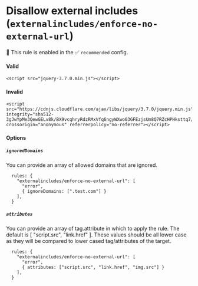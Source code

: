 # Disallow external includes (`externalincludes/enforce-no-external-url`)

💼 This rule is enabled in the ✅ `recommended` config.

<!-- end auto-generated rule header -->

#### Valid

```
<script src="jquery-3.7.0.min.js"></script>
```

#### Invalid
```
<script src="https://cdnjs.cloudflare.com/ajax/libs/jquery/3.7.0/jquery.min.js" integrity="sha512-3gJwYpMe3QewGELv8k/BX9vcqhryRdzRMxVfq6ngyWXwo03GFEzjsUm8Q7RZcHPHksttq7/GFoxjCVUjkjvPdw==" crossorigin="anonymous" referrerpolicy="no-referrer"></script>
```

#### Options

##### `ignoredDomains`

You can provide an array of allowed domains that are ignored.

```
  rules: {
    "externalincludes/enforce-no-external-url": [
      "error",
      { ignoreDomains: [".test.com"] }
    ],
  }
```

##### `attributes`

You can provide an array of tag.attribute in which to apply the rule.  The default is [ "script.src", "link.href" ].  These values should be all lower case as they will be compared to lower cased tag/attributes of the target.

```
  rules: {
    "externalincludes/enforce-no-external-url": [
      "error",
      { attributes: ["script.src", "link.href", "img.src"] }
    ],
  }
```
